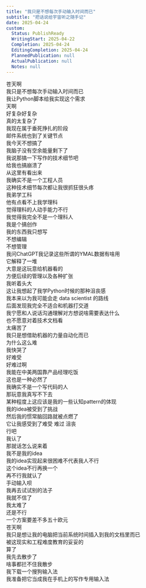 ```yaml
---
title: "我只是不想每次手动输入时间而已"
subtitle: "把话说给宇宙听之随手记"
date: 2025-04-24
custom:
  Status: PublishReady
  WritingStart: 2025-04-22
  Completion: 2025-04-24
  EditingCompletion: 2025-04-24
  PlannedPublication: null
  ActualPublication: null
  Notes: null
---    
```

苍天啊  
我只是不想每次手动输入时间而已    
我让Python脚本给我实现这个需求  
天啊  
好复杂好复杂    
真的太复杂了  
我现在属于垂死挣扎的阶段    
邮件系统也到了关键节点  
我今天不想搞了  
我脑子没有空余能量剩下了  
我说那搞一下写作的技术细节吧  
给我也搞崩溃了    
从这里有看出来  
我确实不是一个工程人员  
这种技术细节每次都让我很抓狂很头疼    
我弟学工科  
他有点看不上我学理科  
觉得理科的人动手能力不行  
我觉得我完全不是一个理科人  
我是个搞创作  
我的东西我只想写  
不想编辑  
不想管理    
我问ChatGPT我记录这些所谓的YMAL数据有啥用  
它解释了一堆  
大意是这玩意给机器看的  
方便后续的管理以及各种扩张  
我听着头大    
这让我想起了我学Python时候的那种沮丧感  
我本来以为我可能会走 data scientist 的路线  
后面发现我完全不适合和机器打交道  
我宁愿和人说话沟通理解对方想说啥需要表达什么  
也不愿意对着技术文档看  
太痛苦了    
我只是想借助机器的力量自动化而已  
为什么这么难  
我快哭了  
好难受  
好难过啊    
我能在中美两国靠产品经理吃饭  
这也是一种必然了  
我确实不是一个写代码的人  
那玩意我真写不下去    
某种程度上这应该是我的一些认知pattern的体现  
我的idea被受到了挑战  
然后我的惯常脑回路就被点燃了  
它让我感受到了难受 难过 沮丧     
行吧  
我认了  
那就话怎么说来着  
我不是我的idea  
我的idea实现起来很困难不代表我人不行  
这个idea不行再换一个  
再不行我就认了  
手动输入呗    
我再去试试别的法子  
我就不信了    
我太难了  
还是不行  
一个方案要差不多五十欧元  
苍天啊  
我只是想让我的电脑把当前系统时间插入到我的文档里而已  
被这现实和工程难度教育的妥妥的    
算了  
我先去散步了  
啥事都拦不住我散步    
我下载一个搜狗输入法  
我准备把它当成我在手机上的写作专用输入法    

